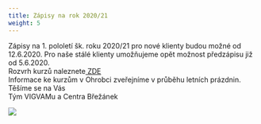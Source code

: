 ```yaml
---
title: Zápisy na rok 2020/21
weight: 5
---
```

Zápisy na 1. pololetí šk. roku 2020/21 pro nové klienty budou možné od 12.6.2020. Pro naše stálé klienty umožňujeme opět možnost předzápisu  již od 5.6.2020.\
Rozvrh kurzů naleznete[ ZDE ](https://www.brezanek.cz/assets/1-dokumenty/rozvrh_1_pol_2020_21.pdf)\
Informace ke kurzům v Ohrobci zveřejníme v průběhu letních prázdnin.\
Těšíme se na Vás\
Tým  VIGVAMu a Centra Břežánek

![](/images/uploads/2020_2021_zapisy_1_pololeti.jpg)